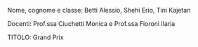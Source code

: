 Nome, cognome e classe: Betti Alessio, Shehi Erio, Tini Kajetan

Docenti: Prof.ssa Ciuchetti Monica e Prof.ssa Fioroni Ilaria

TITOLO: Grand Prix

